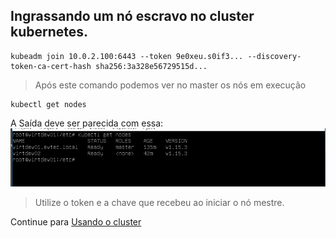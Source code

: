 ## Ingrassando um nó escravo no cluster kubernetes.

```
kubeadm join 10.0.2.100:6443 --token 9e0xeu.s0if3... --discovery-token-ca-cert-hash sha256:3a328e56729515d...
```

> Após este comando podemos ver no master os nós em execução
```
kubectl get nodes
```

A Saída deve ser parecida com essa:
![verificadndo nos do cluester](imgs/checando_nos_do_cluster.PNG)


> Utilize o token e a chave que recebeu ao iniciar o nó mestre.

Continue para [Usando o cluster](using.md)